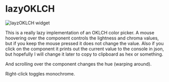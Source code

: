# lazyOKLCH

![layzOKLCH widget](lazyOKCLH.png)

This is a really lazy implementation of an OKLCH color picker.
A mouse hoovering over the component controls the lightness and chroma
values, but if you keep the mouse pressed it does not change the value.
Also if you click on the component it prints out the current value to the
console in json, but hopefully I will change it later to copy to clipboard
as hex or something.

And scrolling over the component changes the hue (warping around).

Right-click toggles monochrome.
